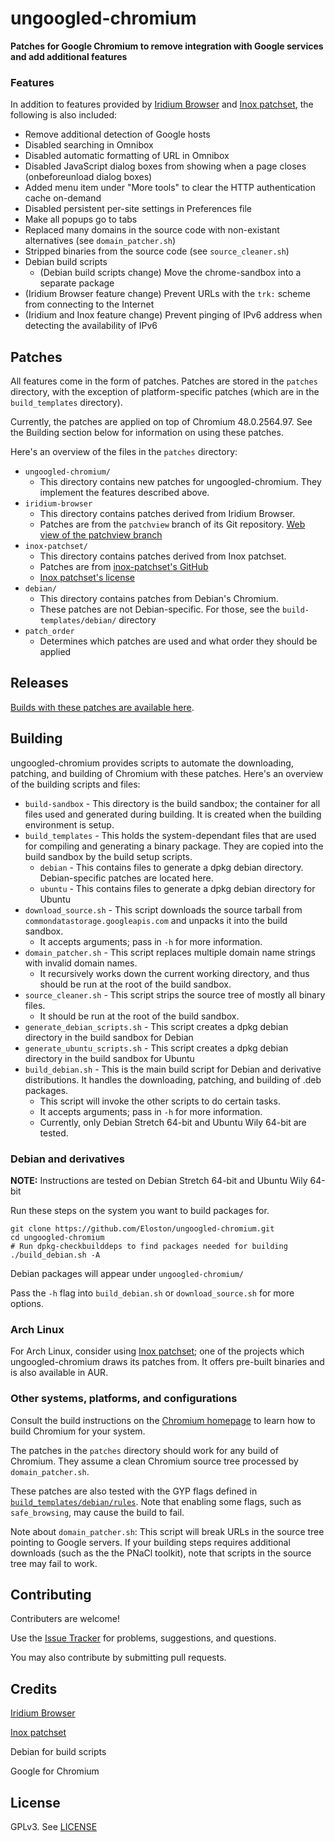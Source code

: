 # ungoogled-chromium
**Patches for Google Chromium to remove integration with Google services and add additional features**

### Features

In addition to features provided by [Iridium Browser](https://iridiumbrowser.de/) and [Inox patchset](https://github.com/gcarq/inox-patchset), the following is also included:
* Remove additional detection of Google hosts
* Disabled searching in Omnibox
* Disabled automatic formatting of URL in Omnibox
* Disabled JavaScript dialog boxes from showing when a page closes (onbeforeunload dialog boxes)
* Added menu item under "More tools" to clear the HTTP authentication cache on-demand
* Disabled persistent per-site settings in Preferences file
* Make all popups go to tabs
* Replaced many domains in the source code with non-existant alternatives (see `domain_patcher.sh`)
* Stripped binaries from the source code (see `source_cleaner.sh`)
* Debian build scripts
  * (Debian build scripts change) Move the chrome-sandbox into a separate package
* (Iridium Browser feature change) Prevent URLs with the `trk:` scheme from connecting to the Internet
* (Iridium and Inox feature change) Prevent pinging of IPv6 address when detecting the availability of IPv6

## Patches

All features come in the form of patches. Patches are stored in the `patches` directory, with the exception of platform-specific patches (which are in the `build_templates` directory).

Currently, the patches are applied on top of Chromium 48.0.2564.97. See the Building section below for information on using these patches.

Here's an overview of the files in the `patches` directory:
* `ungoogled-chromium/`
  * This directory contains new patches for ungoogled-chromium. They implement the features described above.
* `iridium-browser`
  * This directory contains patches derived from Iridium Browser.
  * Patches are from the `patchview` branch of its Git repository. [Web view of the patchview branch](https://git.iridiumbrowser.de/cgit.cgi/iridium-browser/?h=patchview)
* `inox-patchset/`
  * This directory contains patches derived from Inox patchset.
  * Patches are from [inox-patchset's GitHub](https://github.com/gcarq/inox-patchset)
  * [Inox patchset's license](https://github.com/gcarq/inox-patchset/blob/master/LICENSE)
* `debian/`
  * This directory contains patches from Debian's Chromium.
  * These patches are not Debian-specific. For those, see the `build-templates/debian/` directory
* `patch_order`
  * Determines which patches are used and what order they should be applied

## Releases

[Builds with these patches are available here](https://github.com/Eloston/ungoogled-chromium/releases).

## Building

ungoogled-chromium provides scripts to automate the downloading, patching, and building of Chromium with these patches. Here's an overview of the building scripts and files:
* `build-sandbox` - This directory is the build sandbox; the container for all files used and generated during building. It is created when the building environment is setup.
* `build_templates` - This holds the system-dependant files that are used for compiling and generating a binary package. They are copied into the build sandbox by the build setup scripts.
  * `debian` - This contains files to generate a dpkg debian directory. Debian-specific patches are located here.
  * `ubuntu` - This contains files to generate a dpkg debian directory for Ubuntu
* `download_source.sh` - This script downloads the source tarball from `commondatastorage.googleapis.com` and unpacks it into the build sandbox.
  * It accepts arguments; pass in `-h` for more information.
* `domain_patcher.sh` - This script replaces multiple domain name strings with invalid domain names.
  * It recursively works down the current working directory, and thus should be run at the root of the build sandbox.
* `source_cleaner.sh` - This script strips the source tree of mostly all binary files.
  * It should be run at the root of the build sandbox.
* `generate_debian_scripts.sh` - This script creates a dpkg debian directory in the build sandbox for Debian
* `generate_ubuntu_scripts.sh` - This script creates a dpkg debian directory in the build sandbox for Ubuntu
* `build_debian.sh` - This is the main build script for Debian and derivative distributions. It handles the downloading, patching, and building of .deb packages.
  * This script will invoke the other scripts to do certain tasks.
  * It accepts arguments; pass in `-h` for more information.
  * Currently, only Debian Stretch 64-bit and Ubuntu Wily 64-bit are tested.

### Debian and derivatives
**NOTE:** Instructions are tested on Debian Stretch 64-bit and Ubuntu Wily 64-bit

Run these steps on the system you want to build packages for.

    git clone https://github.com/Eloston/ungoogled-chromium.git
    cd ungoogled-chromium
    # Run dpkg-checkbuilddeps to find packages needed for building
    ./build_debian.sh -A

Debian packages will appear under `ungoogled-chromium/`

Pass the `-h` flag into `build_debian.sh` or `download_source.sh` for more options.

### Arch Linux

For Arch Linux, consider using [Inox patchset](https://github.com/gcarq/inox-patchset); one of the projects which ungoogled-chromium draws its patches from. It offers pre-built binaries and is also available in AUR.

### Other systems, platforms, and configurations

Consult the build instructions on the [Chromium homepage](http://www.chromium.org/Home) to learn how to build Chromium for your system.

The patches in the `patches` directory should work for any build of Chromium. They assume a clean Chromium source tree processed by `domain_patcher.sh`.

These patches are also tested with the GYP flags defined in [`build_templates/debian/rules`](build_templates/debian/rules). Note that enabling some flags, such as `safe_browsing`, may cause the build to fail.

Note about `domain_patcher.sh`: This script will break URLs in the source tree pointing to Google servers. If your building steps requires additional downloads (such as the the PNaCl toolkit), note that scripts in the source tree may fail to work.

## Contributing

Contributers are welcome!

Use the [Issue Tracker](/Eloston/ungoogled-chromium/issues) for problems, suggestions, and questions.

You may also contribute by submitting pull requests.

## Credits

[Iridium Browser](https://iridiumbrowser.de/)

[Inox patchset](https://github.com/gcarq/inox-patchset)

Debian for build scripts

Google for Chromium

## License

GPLv3. See [LICENSE](LICENSE)
